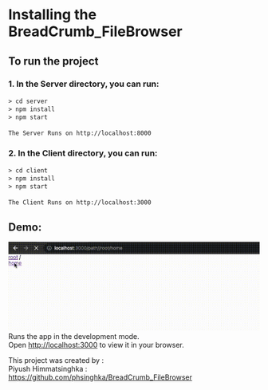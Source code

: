 # Installing the BreadCrumb_FileBrowser


## To run the project 
### 1. In the Server directory, you can run:
```
> cd server
> npm install
> npm start

The Server Runs on http://localhost:8000
```

### 2. In the Client directory, you can run:
```
> cd client
> npm install
> npm start

The Client Runs on http://localhost:3000
```
## Demo:
![Demo](demo.gif)
\
Runs the app in the development mode.\
Open [http://localhost:3000](http://localhost:3000) to view it in your browser.

This project was created by : \
Piyush Himmatsinghka : https://github.com/phsinghka/BreadCrumb_FileBrowser
